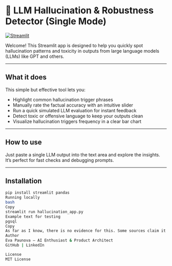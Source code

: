 # 🤖 LLM Hallucination & Robustness Detector (Single Mode)

[![Streamlit](https://img.shields.io/badge/Streamlit-App-green)](https://share.streamlit.io/epaunova/llm-hallucination-detector/main/hallucination_app.py)

Welcome! This Streamlit app is designed to help you quickly spot hallucination patterns and toxicity in outputs from large language models (LLMs) like GPT and others.

---

## What it does

This simple but effective tool lets you:

- Highlight common hallucination trigger phrases  
- Manually rate the factual accuracy with an intuitive slider  
- Run a quick simulated LLM evaluation for instant feedback  
- Detect toxic or offensive language to keep your outputs clean  
- Visualize hallucination triggers frequency in a clear bar chart  

---

## How to use

Just paste a single LLM output into the text area and explore the insights. It’s perfect for fast checks and debugging prompts.

---

## Installation

```bash
pip install streamlit pandas
Running locally
bash
Copy
streamlit run hallucination_app.py
Example text for testing
pgsql
Copy
As far as I know, there is no evidence for this. Some sources claim it is fictional.
Author
Eva Paunova — AI Enthusiast & Product Architect
GitHub | LinkedIn

License
MIT License

